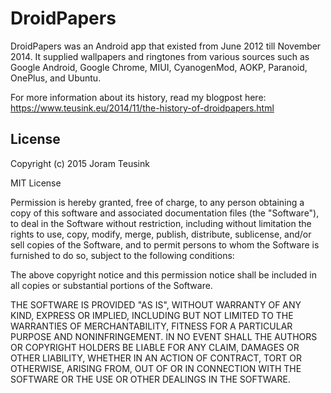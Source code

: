 # DroidPapers

DroidPapers was an Android app that existed from June 2012 till November 2014. It supplied wallpapers and ringtones from various sources such as Google Android, Google Chrome, MIUI, CyanogenMod, AOKP, Paranoid, OnePlus, and Ubuntu.

For more information about its history, read my blogpost here: https://www.teusink.eu/2014/11/the-history-of-droidpapers.html

<h2>License</h2>

Copyright (c) 2015 Joram Teusink

MIT License

Permission is hereby granted, free of charge, to any person obtaining a copy of this software and associated documentation files (the "Software"), to deal in the Software without restriction, including without limitation the rights to use, copy, modify, merge, publish, distribute, sublicense, and/or sell copies of the Software, and to permit persons to whom the Software is furnished to do so, subject to the following conditions:

The above copyright notice and this permission notice shall be included in all copies or substantial portions of the Software.

THE SOFTWARE IS PROVIDED "AS IS", WITHOUT WARRANTY OF ANY KIND, EXPRESS OR IMPLIED, INCLUDING BUT NOT LIMITED TO THE WARRANTIES OF MERCHANTABILITY, FITNESS FOR A PARTICULAR PURPOSE AND NONINFRINGEMENT. IN NO EVENT SHALL THE AUTHORS OR COPYRIGHT HOLDERS BE LIABLE FOR ANY CLAIM, DAMAGES OR OTHER LIABILITY, WHETHER IN AN ACTION OF CONTRACT, TORT OR OTHERWISE, ARISING FROM, OUT OF OR IN CONNECTION WITH THE SOFTWARE OR THE USE OR OTHER DEALINGS IN THE SOFTWARE.
